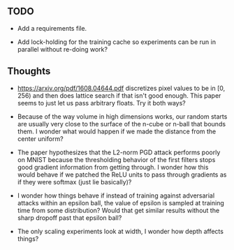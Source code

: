 ## TODO

* Add a requirements file.

* Add lock-holding for the training cache so experiments can be run in
  parallel without re-doing work?

## Thoughts

* https://arxiv.org/pdf/1608.04644.pdf discretizes pixel values to be
  in [0, 256) and then does lattice search if that isn't good enough.
  This paper seems to just let us pass arbitrary floats.  Try it both ways?

* Because of the way volume in high dimensions works, our random
  starts are usually very close to the surface of the n-cube or n-ball
  that bounds them.  I wonder what would happen if we made the
  distance from the center uniform?

* The paper hypothesizes that the L2-norm PGD attack performs poorly
  on MNIST because the thresholding behavior of the first filters
  stops good gradient information from getting through.  I wonder how
  this would behave if we patched the ReLU units to pass through
  gradients as if they were softmax (just lie basically)?

* I wonder how things behave if instead of training against
  adversarial attacks within an epsilon ball, the value of epsilon is
  sampled at training time from some distribution?  Would that get
  similar results without the sharp dropoff past that epsilon ball?

* The only scaling experiments look at width, I wonder how depth
  affects things?

